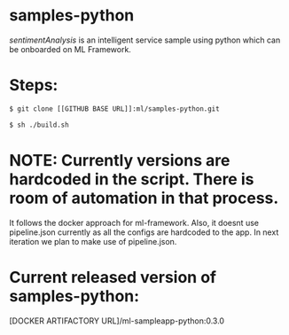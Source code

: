 # samples-python

_sentimentAnalysis_ is an intelligent service sample using python which can be onboarded on ML Framework.

# Steps:

```bash
$ git clone [[GITHUB BASE URL]]:ml/samples-python.git

$ sh ./build.sh
```

# NOTE: Currently versions are hardcoded in the script. There is room of automation in that process.

It follows the docker approach for ml-framework. Also, it doesnt use pipeline.json currently as all the configs are hardcoded to the app. In next iteration we plan to make use of pipeline.json.

# Current released version of samples-python:
[DOCKER ARTIFACTORY URL]/ml-sampleapp-python:0.3.0
